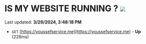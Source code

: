 # IS MY WEBSITE RUNNING ? [![](https://img.shields.io/static/v1?label=Sponsor&message=%E2%9D%A4&logo=GitHub&color=%23fe8e86)](https://github.com/sponsors/<username>)

Last updated: **3/29/2024, 3:48:18 PM**

- `GET` [https://youssefservice.me](https://youssefservice.me) - **Up** (228ms)
